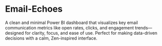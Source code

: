 # Email-Echoes
A clean and minimal Power BI dashboard that visualizes key email communication metrics like open rates, clicks, and engagement trends—designed for clarity, focus, and ease of use. Perfect for making data-driven decisions with a calm, Zen-inspired interface.
